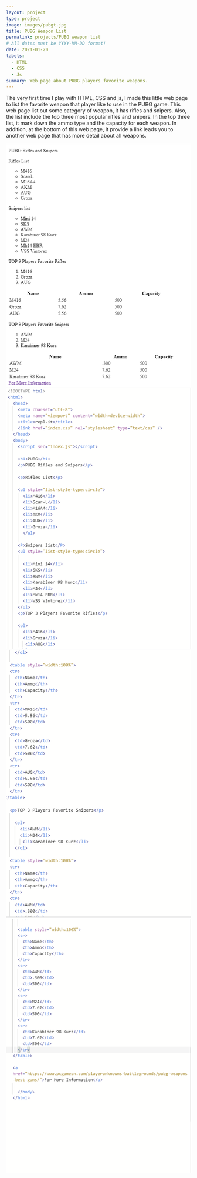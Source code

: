 ```yaml
---
layout: project
type: project
image: images/pubgt.jpg
title: PUBG Weapon List
permalink: projects/PUBG weapon list
# All dates must be YYYY-MM-DD format!
date: 2021-01-20
labels:
  - HTML
  - CSS
  - Js
summary: Web page about PUBG players favorite weapons.
---
```


The very first time I play with HTML, CSS and js, I made this little web page to list the favorite weapon that player like to use in the PUBG game. This web page list out some category of weapon, it has rifles and snipers. Also, the list include the top three most popular rifles and snipers. In the top three list, it mark down the ammo type and the capacity for each weapon. In addition, at the bottom of this web page, it provide a link leads you to another web page that has more detail about all weapons.


<div class="ui medium rounded images">
  <img class="ui image" src="../images/pubg1.PNG">
  <img class="ui image" src="../images/pubg2.PNG">
</div>

<div class="ui medium rounded images">
  <img class="ui image" src="../images/pubg3.PNG">
  <img class="ui image" src="../images/pubg4.PNG">
</div>

